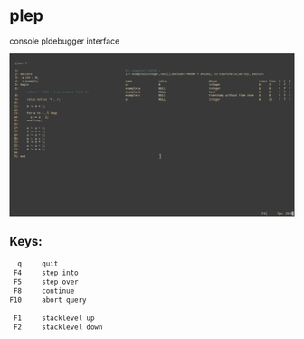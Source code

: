 # plep
console pldebugger interface

![](image.png)

## Keys:

```
  q     quit
 F4     step into
 F5     step over
 F8     continue
F10     abort query

 F1     stacklevel up
 F2     stacklevel down
```
